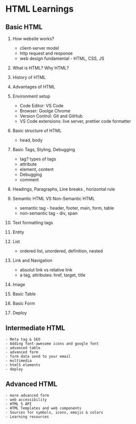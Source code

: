 # HTML Learnings

## Basic HTML

1. How website works?

    - client-server model
    - http request and response
    - web design fundamental - HTML, CSS, JS

2. What is HTML? Why HTML?

3. History of HTML

4. Advantages of HTML

5. Environment setup

    - Code Editor: VS Code
    - Browser: Goolge Chrome
    - Version Control: Git and GitHub
    - VS Code extensions: live server, prettier code formatter

6. Basic structure of HTML

    - head, body

7. Basic Tags, Styling, Debugging

    - tag? types of tags
    - attribute
    - element, content
    - Debugging
    - comment

8. Headings, Paragraphs, Line breaks , horizontal rule

9. Semantic HTML VS Non-Semantic HTML

    - semantic tag - header, footer, main, form, table
    - non-semantic tag - div, span

10. Text formatting tags

11. Entity

12. List

    - ordered list, unordered, definition, nested

13. Link and Navigation

    - absolut link vs relative link
    - a tag, attributes: href, target, title

14. Image

15. Basic Table

16. Basic Form

17. Deploy

## Intermediate HTML

    - Meta tag & SEO
    - Adding font-awesome icons and google font
    - advanced table
    - advanced form
    - form data send to your email
    - multimedia
    - html5 elements
    - deploy

## Advanced HTML

    - more advanced form
    - web accessibility
    - HTML 5 API
    - HTML Templates and web components
    - Sources for symbols, icons, emojis & colors
    - Learning resources
